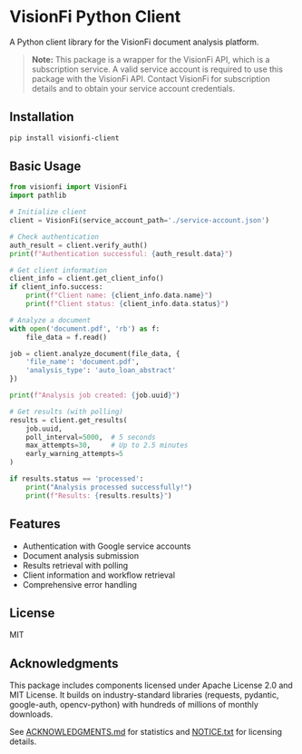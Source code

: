 # VisionFi Python Client

A Python client library for the VisionFi document analysis platform.

> **Note:** This package is a wrapper for the VisionFi API, which is a subscription service. A valid service account is required to use this package with the VisionFi API. Contact VisionFi for subscription details and to obtain your service account credentials.

## Installation

```bash
pip install visionfi-client
```

## Basic Usage

```python
from visionfi import VisionFi
import pathlib

# Initialize client
client = VisionFi(service_account_path='./service-account.json')

# Check authentication
auth_result = client.verify_auth()
print(f"Authentication successful: {auth_result.data}")

# Get client information
client_info = client.get_client_info()
if client_info.success:
    print(f"Client name: {client_info.data.name}")
    print(f"Client status: {client_info.data.status}")

# Analyze a document
with open('document.pdf', 'rb') as f:
    file_data = f.read()

job = client.analyze_document(file_data, {
    'file_name': 'document.pdf',
    'analysis_type': 'auto_loan_abstract'
})

print(f"Analysis job created: {job.uuid}")

# Get results (with polling)
results = client.get_results(
    job.uuid,
    poll_interval=5000,  # 5 seconds
    max_attempts=30,     # Up to 2.5 minutes
    early_warning_attempts=5
)

if results.status == 'processed':
    print("Analysis processed successfully!")
    print(f"Results: {results.results}")
```

## Features

- Authentication with Google service accounts
- Document analysis submission
- Results retrieval with polling
- Client information and workflow retrieval
- Comprehensive error handling

## License

MIT

## Acknowledgments

This package includes components licensed under Apache License 2.0 and MIT License. It builds on industry-standard libraries (requests, pydantic, google-auth, opencv-python) with hundreds of millions of monthly downloads.

See [ACKNOWLEDGMENTS.md](ACKNOWLEDGMENTS.md) for statistics and [NOTICE.txt](NOTICE.txt) for licensing details.